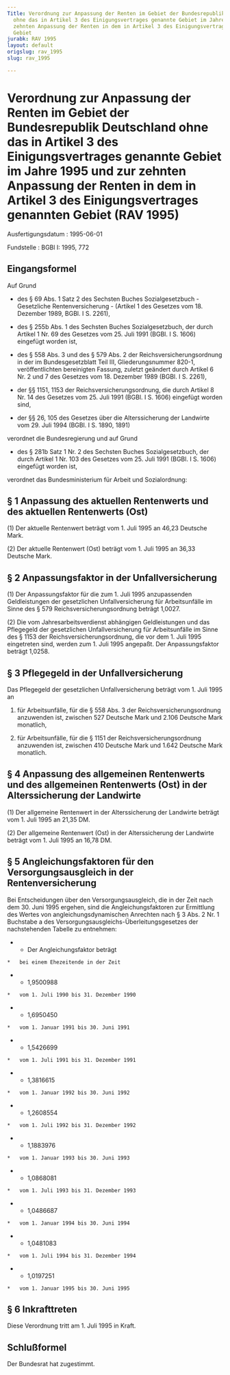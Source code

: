 ```yaml
---
Title: Verordnung zur Anpassung der Renten im Gebiet der Bundesrepublik Deutschland
  ohne das in Artikel 3 des Einigungsvertrages genannte Gebiet im Jahre 1995 und zur
  zehnten Anpassung der Renten in dem in Artikel 3 des Einigungsvertrages genannten
  Gebiet
jurabk: RAV 1995
layout: default
origslug: rav_1995
slug: rav_1995

---
```


# Verordnung zur Anpassung der Renten im Gebiet der Bundesrepublik Deutschland ohne das in Artikel 3 des Einigungsvertrages genannte Gebiet im Jahre 1995 und zur zehnten Anpassung der Renten in dem in Artikel 3 des Einigungsvertrages genannten Gebiet (RAV 1995)

Ausfertigungsdatum
:   1995-06-01

Fundstelle
:   BGBl I: 1995, 772



## Eingangsformel

Auf Grund

-   des § 69 Abs. 1 Satz 2 des Sechsten Buches Sozialgesetzbuch - Gesetzliche Rentenversicherung - (Artikel 1 des Gesetzes vom 18. Dezember 1989, BGBl. I S. 2261),


-   des § 255b Abs. 1 des Sechsten Buches Sozialgesetzbuch, der durch Artikel 1 Nr. 69 des Gesetzes vom 25. Juli 1991 (BGBl. I S. 1606) eingefügt worden ist,


-   des § 558 Abs. 3 und des § 579 Abs. 2 der Reichsversicherungsordnung in der im Bundesgesetzblatt Teil III, Gliederungsnummer 820-1, veröffentlichten bereinigten Fassung, zuletzt geändert durch Artikel 6 Nr. 2 und 7 des Gesetzes vom 18. Dezember 1989 (BGBl. I S. 2261),


-   der §§ 1151, 1153 der Reichsversicherungsordnung, die durch Artikel 8 Nr. 14 des Gesetzes vom 25. Juli 1991 (BGBl. I S. 1606) eingefügt worden sind,


-   der §§ 26, 105 des Gesetzes über die Alterssicherung der Landwirte vom 29. Juli 1994 (BGBl. I S. 1890, 1891)



verordnet die Bundesregierung und auf Grund

-   des § 281b Satz 1 Nr. 2 des Sechsten Buches Sozialgesetzbuch, der durch Artikel 1 Nr. 103 des Gesetzes vom 25. Juli 1991 (BGBl. I S. 1606) eingefügt worden ist,



verordnet das Bundesministerium für Arbeit und Sozialordnung:


## § 1 Anpassung des aktuellen Rentenwerts und des aktuellen Rentenwerts (Ost)

(1) Der aktuelle Rentenwert beträgt vom 1. Juli 1995 an 46,23 Deutsche Mark.

(2) Der aktuelle Rentenwert (Ost) beträgt vom 1. Juli 1995 an 36,33 Deutsche Mark.


## § 2 Anpassungsfaktor in der Unfallversicherung

(1) Der Anpassungsfaktor für die zum 1. Juli 1995 anzupassenden Geldleistungen der gesetzlichen Unfallversicherung für Arbeitsunfälle im Sinne des § 579 Reichsversicherungsordnung beträgt 1,0027.

(2) Die vom Jahresarbeitsverdienst abhängigen Geldleistungen und das Pflegegeld der gesetzlichen Unfallversicherung für Arbeitsunfälle im Sinne des § 1153 der Reichsversicherungsordnung, die vor dem 1. Juli 1995 eingetreten sind, werden zum 1. Juli 1995 angepaßt. Der Anpassungsfaktor beträgt 1,0258.


## § 3 Pflegegeld in der Unfallversicherung

Das Pflegegeld der gesetzlichen Unfallversicherung beträgt vom 1. Juli 1995 an

1.  für Arbeitsunfälle, für die § 558 Abs. 3 der Reichsversicherungsordnung anzuwenden ist, zwischen 527 Deutsche Mark und 2.106 Deutsche Mark monatlich,


2.  für Arbeitsunfälle, für die § 1151 der Reichsversicherungsordnung anzuwenden ist, zwischen 410 Deutsche Mark und 1.642 Deutsche Mark monatlich.





## § 4 Anpassung des allgemeinen Rentenwerts und des allgemeinen Rentenwerts (Ost) in der Alterssicherung der Landwirte

(1) Der allgemeine Rentenwert in der Alterssicherung der Landwirte beträgt vom 1. Juli 1995 an 21,35 DM.

(2) Der allgemeine Rentenwert (Ost) in der Alterssicherung der Landwirte beträgt vom 1. Juli 1995 an 16,78 DM.


## § 5 Angleichungsfaktoren für den Versorgungsausgleich in der Rentenversicherung

Bei Entscheidungen über den Versorgungsausgleich, die in der Zeit nach dem 30. Juni 1995 ergehen, sind die Angleichungsfaktoren zur Ermittlung des Wertes von angleichungsdynamischen Anrechten nach § 3 Abs. 2 Nr. 1 Buchstabe a des Versorgungsausgleichs-Überleitungsgesetzes der nachstehenden Tabelle zu entnehmen:

*    *   Der Angleichungsfaktor beträgt

    *   bei einem Ehezeitende in der Zeit


*    *   1,9500988

    *   vom 1. Juli 1990 bis 31. Dezember 1990


*    *   1,6950450

    *   vom 1. Januar 1991 bis 30. Juni 1991


*    *   1,5426699

    *   vom 1. Juli 1991 bis 31. Dezember 1991


*    *   1,3816615

    *   vom 1. Januar 1992 bis 30. Juni 1992


*    *   1,2608554

    *   vom 1. Juli 1992 bis 31. Dezember 1992


*    *   1,1883976

    *   vom 1. Januar 1993 bis 30. Juni 1993


*    *   1,0868081

    *   vom 1. Juli 1993 bis 31. Dezember 1993


*    *   1,0486687

    *   vom 1. Januar 1994 bis 30. Juni 1994


*    *   1,0481083

    *   vom 1. Juli 1994 bis 31. Dezember 1994


*    *   1,0197251

    *   vom 1. Januar 1995 bis 30. Juni 1995





## § 6 Inkrafttreten

Diese Verordnung tritt am 1. Juli 1995 in Kraft.


## Schlußformel

Der Bundesrat hat zugestimmt.

